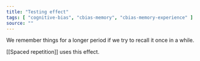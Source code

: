 ```yaml
---
title: "Testing effect"
tags: [ "cognitive-bias", "cbias-memory", "cbias-memory-experience" ]
source: ""
---
```


We remember things for a longer period if we try to recall it once in a while. 

[[Spaced repetition]] uses this effect.